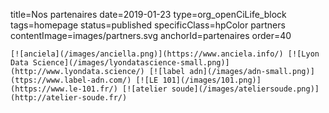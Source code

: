 title=Nos partenaires
date=2019-01-23
type=org_openCiLife_block
tags=homepage
status=published
specificClass=hpColor partners
contentImage=images/partners.svg
anchorId=partenaires
order=40
~~~~~~
[![anciela](/images/anciella.png)](https://www.anciela.info/) [![Lyon Data Science](/images/lyondatascience-small.png)](http://www.lyondata.science/) [![label adn](/images/adn-small.png)](ttps://www.label-adn.com/) [![LE 101](/images/101.png)](https://www.le-101.fr/) [![atelier soude](/images/ateliersoude.png)](http://atelier-soude.fr/)
